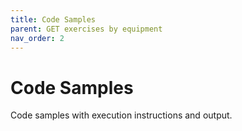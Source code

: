 ```yaml
---
title: Code Samples
parent: GET exercises by equipment
nav_order: 2
---
```


# Code Samples
Code samples with execution instructions and output.